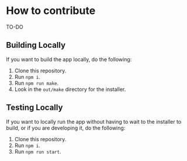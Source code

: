 # How to contribute

TO-DO

## Building Locally

If you want to build the app locally, do the following:

1.  Clone this repository.
2.  Run `npm i`.
4.  Run `npm run make`.
5.  Look in the `out/make` directory for the installer.

## Testing Locally

If you want to locally run the app without having to wait to the installer to build, or if you are developing it, do the following:

1.  Clone this repository.
2.  Run `npm i`.
3.  Run `npm run start`.

